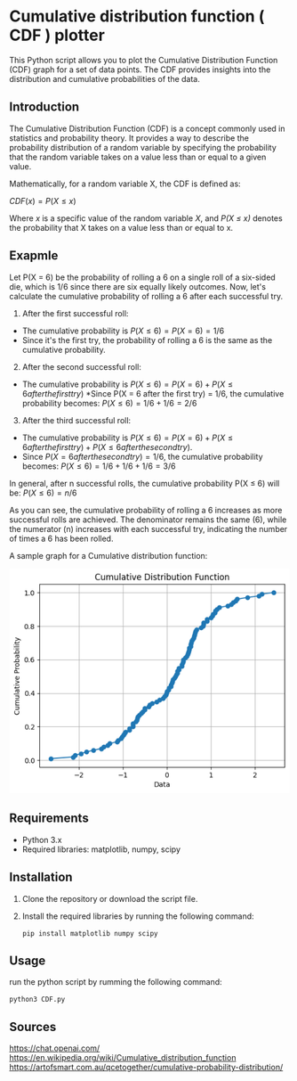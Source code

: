 # Cumulative distribution function ( CDF ) plotter

This Python script allows you to plot the Cumulative Distribution Function (CDF) graph for a set of data points. The CDF provides insights into the distribution and cumulative probabilities of the data.

## Introduction
The Cumulative Distribution Function (CDF) is a concept commonly used in statistics and probability theory. It provides a way to describe the probability distribution of a random variable by specifying the probability that the random variable takes on a value less than or equal to a given value.

Mathematically, for a random variable X, the CDF is defined as:

$CDF(x) = P(X ≤ x)$

Where *x* is a specific value of the random variable *X*, and *P(X ≤ x)* denotes the probability that X takes on a value less than or equal to x.

## Exapmle
Let P(X = 6) be the probability of rolling a 6 on a single roll of a six-sided die, which is 1/6 since there are six equally likely outcomes.
Now, let's calculate the cumulative probability of rolling a 6 after each successful try.

1. After the first successful roll:
  * The cumulative probability is $P(X ≤ 6) = P(X = 6) = 1/6$
  * Since it's the first try, the probability of rolling a 6 is the same as the cumulative probability.
    
2. After the second successful roll:
  * The cumulative probability is $P(X ≤ 6) = P(X = 6) + P(X ≤ 6 after the first try)$
  *Since P(X = 6 after the first try) = 1/6, the cumulative probability becomes:
                          $P(X ≤ 6) = 1/6 + 1/6 = 2/6$
    
3. After the third successful roll:
  * The cumulative probability is $P(X ≤ 6) = P(X = 6) + P(X ≤ 6 after the first try) + P(X ≤ 6 after the second try)$.
  * Since $P(X = 6 after the second try) = 1/6$, the cumulative probability becomes:
                            $P(X ≤ 6) = 1/6 + 1/6 + 1/6 = 3/6$
    
In general, after n successful rolls, the cumulative probability P(X ≤ 6) will be:
                            $P(X ≤ 6) = n/6$

As you can see, the cumulative probability of rolling a 6 increases as more successful rolls are achieved. The denominator remains the same (6), while the numerator (n) increases with each successful try, indicating the number of times a 6 has been rolled.

A sample graph for a Cumulative distribution function:

![alt text](example_CDF.png)
## Requirements

* Python 3.x
* Required libraries: matplotlib, numpy, scipy

## Installation
1. Clone the repository or download the script file.

2. Install the required libraries by running the following command:
   ```
   pip install matplotlib numpy scipy
   ```

## Usage

  run the python script by rumming the following command:
  ```
python3 CDF.py
  ```

## Sources
https://chat.openai.com/
https://en.wikipedia.org/wiki/Cumulative_distribution_function
https://artofsmart.com.au/qcetogether/cumulative-probability-distribution/
